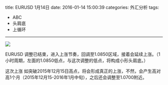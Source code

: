 title: EURUSD 1月14日
date: 2016-01-14 15:00:39
categories: 外汇分析
tags:
- ABC
- 头肩底
- 上循环
---
![](http://eurusd.qiniudn.com/135.png)

EURUSD 调整已结束，进入上涨节奏，回调至1.0850区域，接着会延续上涨。（1小时周期，左面的1.0850低点，与这次调整的低点，将构成小形头肩底。）

这次上涨 如突破2015年12月15日高点，将会形成真正的上涨，不然，会产生高对高1个月（2015年12月15-2016年1月中旬），之后还会调整至1.0700附近。




